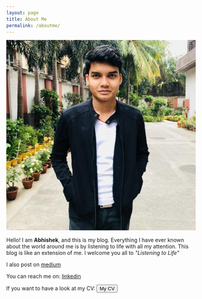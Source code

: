 ```yaml
---
layout: page
title: About Me
permalink: /aboutme/
---
```


![](https://github.com/Abhiswain97/ListeningToLife/blob/master/images/download.png?raw=true)

Hello! I am <b>Abhishek</b>, and this is my blog.
Everything I have ever known about the world around me is by listening to life with all my attention. 
This blog is like an extension of me. I welcome you all to <i>"Listening to Life"</i> 

I also post on <a href="https://medium.com/@abhi08as.as">medium</a> 

You can reach me on: <a href="https://www.linkedin.com/in/abhishek-s-4a20819a/s">linkedin</a>

If you want to have a look at my CV: 
<a href="https://drive.google.com/file/d/1AcZeIC5-dOb0A8ZqCCrsTPdcouD9fMfi/view?usp=sharing" target="_blank">
  <button name="button">My CV</button>
</a>